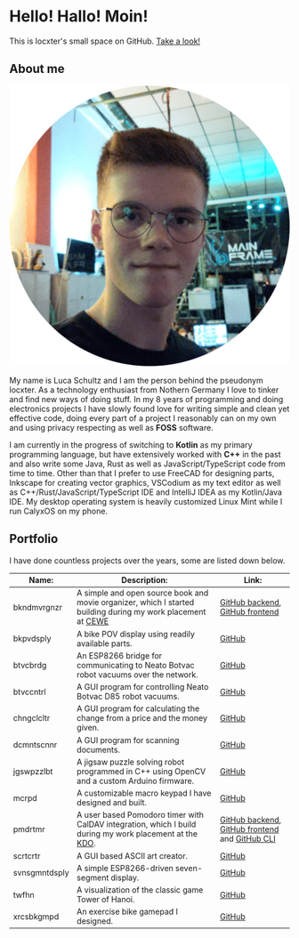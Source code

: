# Hello! Hallo! Moin!

This is locxter's small space on GitHub. [Take a look!](https://github.com/locxter?tab=repositories)

## About me

![Portrait of me](portrait.png)

My name is Luca Schultz and I am the person behind the pseudonym locxter. As a technology enthusiast from Nothern Germany I love to tinker and find new ways of doing stuff. In my 8 years of programming and doing electronics projects I have slowly found love for writing simple and clean yet effective code, doing every part of a project I reasonably can on my own and using privacy respecting as well as **FOSS** software.

I am currently in the progress of switching to **Kotlin** as my primary programming language, but have extensively worked with **C++** in the past and also write some Java, Rust as well as JavaScript/TypeScript code from time to time. Other than that I prefer to use FreeCAD for designing parts, Inkscape for creating vector graphics, VSCodium as my text editor as well as C++/Rust/JavaScript/TypeScript IDE and IntelliJ IDEA as my Kotlin/Java IDE. My desktop operating system is heavily customized Linux Mint while I run CalyxOS on my phone.

## Portfolio

I have done countless projects over the years, some are listed down below.

| Name: | Description: | Link: |
| --- | --- | --- |
| bkndmvrgnzr | A simple and open source book and movie organizer, which I started building during my work placement at [CEWE](https://www.cewe.de/) | [GitHub backend](https://github.com/locxter/bkndmvrgnzr-backend), [GitHub frontend](https://github.com/locxter/bkndmvrgnzr-frontend) |
| bkpvdsply | A bike POV display using readily available parts. | [GitHub](https://github.com/locxter/bkpvdsply) |
| btvcbrdg | An ESP8266 bridge for communicating to Neato Botvac robot vacuums over the network. | [GitHub](https://github.com/locxter/btvcbrdg) |
| btvccntrl | A GUI program for controlling Neato Botvac D85 robot vacuums. | [GitHub](https://github.com/locxter/btvccntrl) |
| chngclcltr | A GUI program for calculating the change from a price and the money given. | [GitHub](https://github.com/locxter/chngclcltr) |
| dcmntscnnr | A GUI program for scanning documents. | [GitHub](https://github.com/locxter/dcmntscnnr) |
| jgswpzzlbt | A jigsaw puzzle solving robot programmed in C++ using OpenCV and a custom Arduino firmware. | [GitHub](https://github.com/locxter/jgswpzzlbt) |
| mcrpd | A customizable macro keypad I have designed and built. | [GitHub](https://github.com/locxter/mcrpd) |
| pmdrtmr | A user based Pomodoro timer with CalDAV integration, which I build during my work placement at the [KDO](https://www.kdo.de). | [GitHub backend](https://github.com/locxter/pmdrtmr-backend), [GitHub frontend](https://github.com/locxter/pmdrtmr-frontend) and [GitHub CLI](https://github.com/locxter/pmdrtmr-cli) |
| scrtcrtr | A GUI based ASCII art creator. | [GitHub](https://github.com/locxter/scrtcrtr) |
| svnsgmntdsply | A simple ESP8266-driven seven-segment display. | [GitHub](https://github.com/locxter/svnsgmntdsply) |
| twfhn | A visualization of the classic game Tower of Hanoi. | [GitHub](https://github.com/locxter/twrfhn) |
| xrcsbkgmpd | An exercise bike gamepad I designed.  | [GitHub](https://github.com/locxter/xrcsbkgmpd) |
